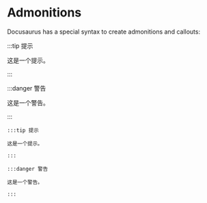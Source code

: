 # Admonitions

Docusaurus has a special syntax to create admonitions and callouts:

:::tip 提示

这是一个提示。

:::

:::danger 警告

这是一个警告。

:::

```
:::tip 提示

这是一个提示。

:::

:::danger 警告

这是一个警告。

:::
```

